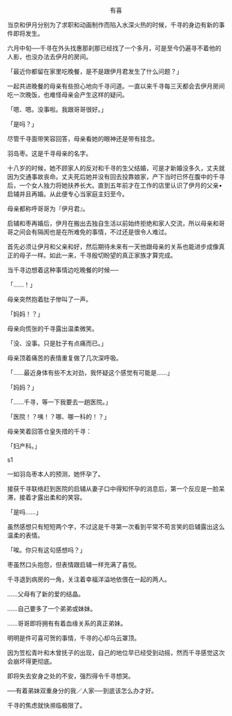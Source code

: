 <p align="center">有喜</p>

当京和伊月分别为了求职和动画制作而陷入水深火热的时候，千寻的身边有新的事件即将发生。

六月中旬──千寻在外头找惠那刹那已经找了一个多月，可是至今仍遍寻不着他的人影，也没办法去伊月的房间。

「最近你都留在家里吃晚餐，是不是跟伊月君发生了什么问题？」

一起共进晚餐的母亲有些担心地向千寻问道。一直以来千寻每三天都会去伊月房间吃一次晚饭，也难怪母亲会产生这样的疑问。

「嗯、嗯。没事啦。我跟哥哥很好。」

「是吗？」

尽管千寻面带笑容回答，母亲看她的眼神还是带有挂念。

羽岛枣。这是千寻母亲的名字。

十八岁的时候，她不顾家人的反对和千寻的生父结婚，可是才新婚没多久，丈夫就因为交通事故丧命。丈夫死后她并没有回去投靠娘家，产下当时已怀在腹中的千寻后，一个女人独力将她扶养长大。直到五年前才在工作的店里认识了伊月的父亲•启辅并且再婚。从此便专心当家庭主妇至今。

母亲都称呼哥哥为『伊月君』。

启辅和枣再婚后，伊月在搬出去独自生活以前始终拒绝和家人交流，所以母亲和哥哥之间会有隔阂也是在所难免的事情，不过还是很令人难过。

首先必须让伊月和父亲和好，然后期待未来有一天他跟母亲的关系也能进步成像真正的母子一样。如此一来，千寻殷切盼望的真正家族才算完成。

当千寻边想着这种事情边吃晚餐的时候──

「……！」

母亲突然抱着肚子惨叫了一声。

「妈妈！？」

母亲向慌张的千寻露出温柔微笑。

「没、没事。只是肚子有点痛而已。」

母亲顶着痛苦的表情重复做了几次深呼吸。

「……最近身体有些不太对劲，我怀疑这个感觉有可能是……」

「妈妈？」

「……千寻，等一下我要去一趟医院。」

「医院！？咦！？哪、哪一科的！？」

母亲笑着回答仓皇失措的千寻：

「妇产科。」

s1

一如羽岛枣本人的预测，她怀孕了。

接获千寻联络赶到医院的启辅从妻子口中得知怀孕的消息后，第一个反应是一脸呆滞，接着才露出柔和的笑容。

「是吗……」

虽然感想只有短短两个字，不过这是千寻第一次看到平常不苟言笑的启辅露出这么温柔的表情。

「唉。你只有这句感想吗？」

枣虽然口头抱怨，但表情跟启辅一样充满了喜悦。

千寻退到病房的一角，关注着幸福洋溢地依偎在一起的两人。

……父母有了新的爱的结晶。

……自己要多了一个弟弟或妹妹。

……哥哥即将拥有有着血缘关系的真正弟妹。

明明是件可喜可贺的事情，千寻的心却乌云罩顶。

因为笠松青叶和木曾抚子的出现，自己的地位早已经受到动摇，然而千寻感觉这次会崩坏得更彻底。

即将失去安身之处的不安，强烈得令千寻想哭。

──有着弟妹双重身分的我／人家──到底该怎么办才好。

千寻的焦虑就快濒临极限了。

